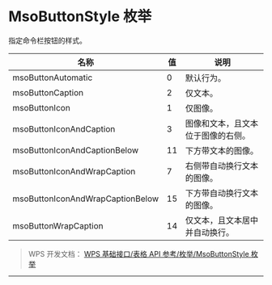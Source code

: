 # MsoButtonStyle 枚举

指定命令栏按钮的样式。

| 名称                             | 值  | 说明                               |
|----------------------------------|-----|------------------------------------|
| msoButtonAutomatic               | 0   | 默认行为。                         |
| msoButtonCaption                 | 2   | 仅文本。                           |
| msoButtonIcon                    | 1   | 仅图像。                           |
| msoButtonIconAndCaption          | 3   | 图像和文本，且文本位于图像的右侧。 |
| msoButtonIconAndCaptionBelow     | 11  | 下方带文本的图像。                 |
| msoButtonIconAndWrapCaption      | 7   | 右侧带自动换行文本的图像。         |
| msoButtonIconAndWrapCaptionBelow | 15  | 下方带自动换行文本的图像。         |
| msoButtonWrapCaption             | 14  | 仅文本，且文本居中并自动换行。     |

> WPS 开发文档： [WPS 基础接口/表格 API 参考/枚举/MsoButtonStyle 枚举](https://qn.cache.wpscdn.cn/encs/doc/office_v19/topics/WPS%20%E5%9F%BA%E7%A1%80%E6%8E%A5%E5%8F%A3/%E8%A1%A8%E6%A0%BC%20API%20%E5%8F%82%E8%80%83/%E6%9E%9A%E4%B8%BE/MsoButtonStyle%20%E6%9E%9A%E4%B8%BE.html)

------------------------------------------------------------------------
